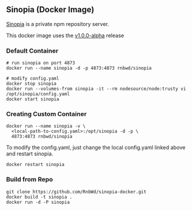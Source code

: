 ## Sinopia (Docker Image)

[Sinopia](https://github.com/rlidwka/sinopia) is a private npm repository server. 

This docker image uses the [v1.0.0-alpha](https://github.com/rlidwka/sinopia/tree/v1.0.0-alpha) release

### Default Container

    # run sinopia on port 4873
    docker run --name sinopia -d -p 4873:4873 rnbwd/sinopia

    # modify config.yaml
    docker stop sinopia
    docker run --volumes-from sinopia -it --rm nodesource/node:trusty vi /opt/sinopia/config.yaml
    docker start sinopia


### Creating Custom Container

    docker run --name sinopia -v \
      <local-path-to-config.yaml>:/opt/sinopia -d -p \
      4873:4873 rnbwd/sinopia

To modify the config.yaml, just change the local config.yaml linked above and restart sinopia.

`docker restart sinopia`

### Build from Repo

    git clone https://github.com/RnbWd/sinopia-docker.git
    docker build -t sinopia .
    docker run -d -P sinopia

